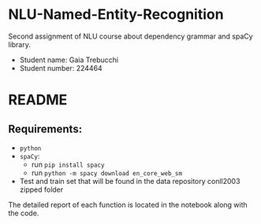 # NLU-Named-Entity-Recognition
Second assignment of NLU course about dependency grammar and spaCy library.
* Student name: Gaia Trebucchi
* Student number: 224464

# README
## Requirements: 
* `python` 
* `spaCy`: 
     * run `pip install spacy`
     * run `python -m spacy download en_core_web_sm` 
* Test and train set that will be found in the data repository conll2003 zipped folder

The detailed report of each function is located in the notebook along with the code.
